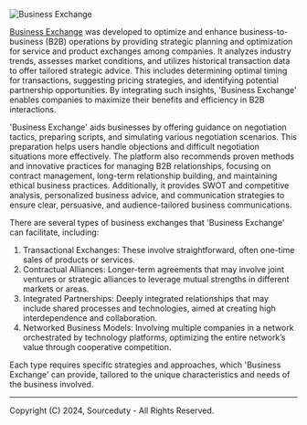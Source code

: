 ![Business Exchange](https://github.com/sourceduty/Business_Exchange/assets/123030236/96b04246-6dc3-404c-9d3d-4663d10c1876)

[Business Exchange](https://chatgpt.com/g/g-EzmLIAO9n-business-exchange) was developed to optimize and enhance business-to-business (B2B) operations by providing strategic planning and optimization for service and product exchanges among companies. It analyzes industry trends, assesses market conditions, and utilizes historical transaction data to offer tailored strategic advice. This includes determining optimal timing for transactions, suggesting pricing strategies, and identifying potential partnership opportunities. By integrating such insights, 'Business Exchange' enables companies to maximize their benefits and efficiency in B2B interactions.

'Business Exchange' aids businesses by offering guidance on negotiation tactics, preparing scripts, and simulating various negotiation scenarios. This preparation helps users handle objections and difficult negotiation situations more effectively. The platform also recommends proven methods and innovative practices for managing B2B relationships, focusing on contract management, long-term relationship building, and maintaining ethical business practices. Additionally, it provides SWOT and competitive analysis, personalized business advice, and communication strategies to ensure clear, persuasive, and audience-tailored business communications.

There are several types of business exchanges that 'Business Exchange' can facilitate, including:

1. Transactional Exchanges: These involve straightforward, often one-time sales of products or services.
2. Contractual Alliances: Longer-term agreements that may involve joint ventures or strategic alliances to leverage mutual strengths in different markets or areas.
3. Integrated Partnerships: Deeply integrated relationships that may include shared processes and technologies, aimed at creating high interdependence and collaboration.
4. Networked Business Models: Involving multiple companies in a network orchestrated by technology platforms, optimizing the entire network’s value through cooperative competition.

Each type requires specific strategies and approaches, which 'Business Exchange' can provide, tailored to the unique characteristics and needs of the business involved.

***
Copyright (C) 2024, Sourceduty - All Rights Reserved.
